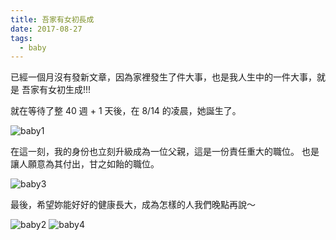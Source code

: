 ```yaml
---
title: 吾家有女初長成
date: 2017-08-27
tags: 
  - baby
---
```


已經一個月沒有發新文章，因為家裡發生了件大事，也是我人生中的一件大事，就是 吾家有女初生成!!!

就在等待了整 40 週 + 1 天後，在 8/14 的凌晨，她誕生了。

![baby1](/imgs/baby1.jpg)

在這一刻，我的身份也立刻升級成為一位父親，這是一份責任重大的職位。
也是讓人願意為其付出，甘之如飴的職位。

![baby3](/imgs/baby3.jpg)

最後，希望妳能好好的健康長大，成為怎樣的人我們晚點再說～

![baby2](/imgs/baby2.jpg)
![baby4](/imgs/baby4.jpg)

